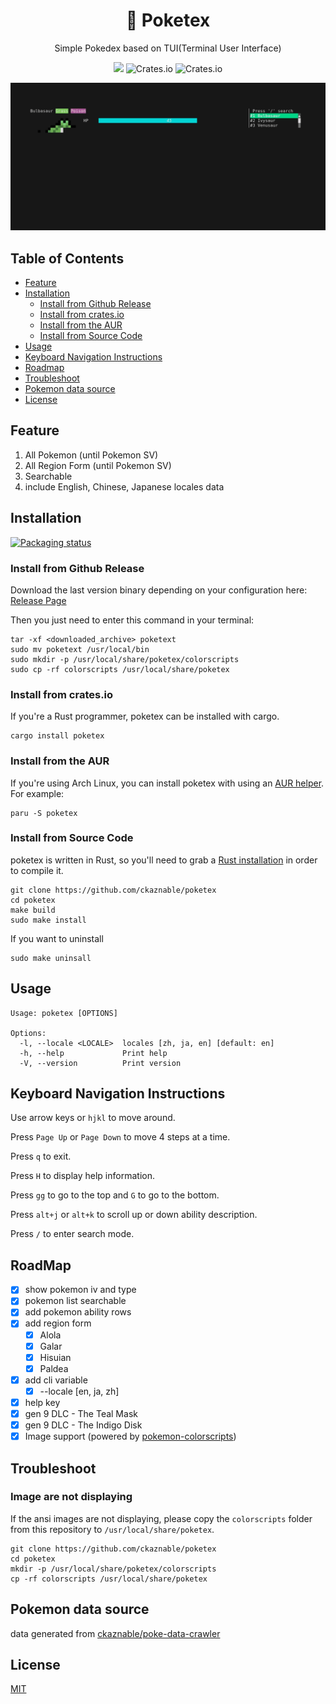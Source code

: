 <h1 align="center">
  📖 Poketex
</h1>

<p align="center">
  Simple Pokedex based on TUI(Terminal User Interface)
</p>

<p align="center">
  <img src="https://img.shields.io/github/actions/workflow/status/ckaznable/poketex/CI.yml?style=flat-square" />
  <img alt="Crates.io" src="https://img.shields.io/crates/v/poketex?style=flat-square">
  <img alt="Crates.io" src="https://img.shields.io/crates/l/poketex?style=flat-square">
</p>

![demo](doc/demo.gif)

## Table of Contents

- [Feature](#feature)
- [Installation](#installation)
  - [Install from Github Release](#install-from-github-release)
  - [Install from crates.io](#install-from-cratesio)
  - [Install from the AUR](#install-from-the-aur)
  - [Install from Source Code](#install-from_source-code)
- [Usage](#usage)
- [Keyboard Navigation Instructions](#keyboard-navigation-instructions)
- [Roadmap](#roadmap)
- [Troubleshoot](#troubleshoot)
- [Pokemon data source](#pokemon-data-source)
- [License](#license)

## Feature

1. All Pokemon (until Pokemon SV)
2. All Region Form (until Pokemon SV)
3. Searchable
4. include English, Chinese, Japanese locales data

## Installation

[![Packaging status](https://repology.org/badge/vertical-allrepos/poketex.svg)](https://repology.org/project/poketex/versions)

### Install from Github Release

Download the last version binary depending on your configuration here: [Release Page](https://github.com/ckaznable/poketex/releases/latest)

Then you just need to enter this command in your terminal:

```shell
tar -xf <downloaded_archive> poketext
sudo mv poketext /usr/local/bin
sudo mkdir -p /usr/local/share/poketex/colorscripts
sudo cp -rf colorscripts /usr/local/share/poketex
```

### Install from crates.io

If you're a Rust programmer, poketex can be installed with cargo.

```shell
cargo install poketex
```

### Install from the AUR

If you're using Arch Linux, you can install poketex with using an [AUR helper](https://wiki.archlinux.org/title/AUR_helpers). For example:

```shell
paru -S poketex
```

### Install from Source Code

poketex is written in Rust, so you'll need to grab a [Rust installation](https://www.rust-lang.org/) in order to compile it.

```shell
git clone https://github.com/ckaznable/poketex
cd poketex
make build
sudo make install
```

If you want to uninstall

```shell
sudo make uninsall
```

## Usage

```shell
Usage: poketex [OPTIONS]

Options:
  -l, --locale <LOCALE>  locales [zh, ja, en] [default: en]
  -h, --help             Print help
  -V, --version          Print version
```

## Keyboard Navigation Instructions

Use arrow keys or `hjkl` to move around.

Press `Page Up` or `Page Down` to move 4 steps at a time.

Press `q` to exit.

Press `H` to display help information.

Press `gg` to go to the top and `G` to go to the bottom.

Press `alt+j` or `alt+k` to scroll up or down ability description.

Press `/` to enter search mode.

## RoadMap

- [x] show pokemon iv and type
- [x] pokemon list searchable
- [x] add pokemon ability rows
- [x] add region form
  - [x] Alola
  - [x] Galar
  - [x] Hisuian
  - [x] Paldea
- [x] add cli variable
  - [x] --locale [en, ja, zh]
- [x] help key
- [x] gen 9 DLC - The Teal Mask
- [x] gen 9 DLC - The Indigo Disk
- [x] Image support (powered by [pokemon-colorscripts](https://gitlab.com/phoneybadger/pokemon-colorscripts))

## Troubleshoot

### Image are not displaying

If the ansi images are not displaying, please copy the `colorscripts` folder from this repository to `/usr/local/share/poketex`.

```shell
git clone https://github.com/ckaznable/poketex
cd poketex
mkdir -p /usr/local/share/poketex/colorscripts
cp -rf colorscripts /usr/local/share/poketex
```

## Pokemon data source

data generated from [ckaznable/poke-data-crawler](https://github.com/ckaznable/poke-data-cralwer)

## License

[MIT](./LICENSE)
